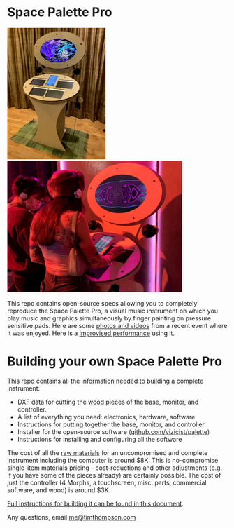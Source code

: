 <h1>Space Palette Pro</h1>
<p>
<img src="images/spp.jpg" height=300>&nbsp;&nbsp;<img src="images/spp_at_local_love.jpg" height=300>
<p>
This repo contains open-source specs allowing you to completely reproduce the Space Palette Pro,
a visual music instrument on which you play music and graphics simultaneously by finger painting on
pressure sensitive pads.  Here are some <a href="https://photos.app.goo.gl/1x5BrCuc9yP6Z52XA">photos and videos</a> from a recent event where it was enjoyed.  Here is a <a href="https://youtu.be/HDtxEyCI_zc?t=362">improvised performance</a> using it.
<p>
<h1>Building your own Space Palette Pro</h1>
This repo contains all the information needed to building a complete instrument:
<p>
<ul>
<li>DXF data for cutting the wood pieces of the base, monitor, and controller.
<li>A list of everything you need: electronics, hardware, software
<li>Instructions for putting together the base, monitor, and controller
<li>Installer for the open-source software (<a href="https://github.com/vizicist/palette">github.com/vizicist/palette</a>)
<li>Instructions for installing and configuring all the software
</ul>
<p>
The cost of all the <a href="doc/parts.pdf">raw materials</a> for an uncompromised and complete instrument
including the computer is around $8K.
This is no-compromise single-item materials pricing - cost-reductions
and other adjustments (e.g. if you have some of the pieces already)
are certainly possible.
The cost of just the controller (4 Morphs, a touchscreen, misc. parts, commercial software, and wood) is around $3K.
<p>
<a href="doc/building.md">Full instructions for building it can be found in this document</a>.
<p>
Any questions, email <a href="mailto:me@timthompson.com">me@timthompson.com</a>